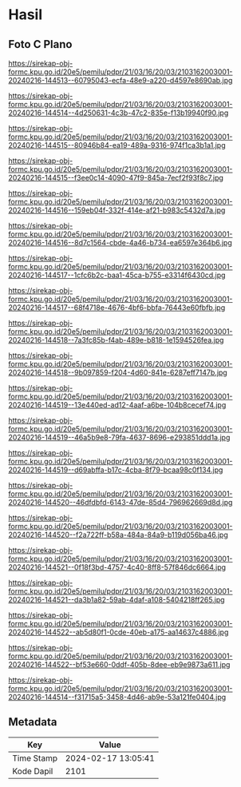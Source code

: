 # Hasil

## Foto C Plano

https://sirekap-obj-formc.kpu.go.id/20e5/pemilu/pdpr/21/03/16/20/03/2103162003001-20240216-144513--60795043-ecfa-48e9-a220-d4597e8690ab.jpg

https://sirekap-obj-formc.kpu.go.id/20e5/pemilu/pdpr/21/03/16/20/03/2103162003001-20240216-144514--4d250631-4c3b-47c2-835e-f13b19940f90.jpg

https://sirekap-obj-formc.kpu.go.id/20e5/pemilu/pdpr/21/03/16/20/03/2103162003001-20240216-144515--80946b84-ea19-489a-9316-974f1ca3b1a1.jpg

https://sirekap-obj-formc.kpu.go.id/20e5/pemilu/pdpr/21/03/16/20/03/2103162003001-20240216-144515--f3ee0c14-4090-47f9-845a-7ecf2f93f8c7.jpg

https://sirekap-obj-formc.kpu.go.id/20e5/pemilu/pdpr/21/03/16/20/03/2103162003001-20240216-144516--159eb04f-332f-414e-af21-b983c5432d7a.jpg

https://sirekap-obj-formc.kpu.go.id/20e5/pemilu/pdpr/21/03/16/20/03/2103162003001-20240216-144516--8d7c1564-cbde-4a46-b734-ea6597e364b6.jpg

https://sirekap-obj-formc.kpu.go.id/20e5/pemilu/pdpr/21/03/16/20/03/2103162003001-20240216-144517--1cfc6b2c-baa1-45ca-b755-e3314f6430cd.jpg

https://sirekap-obj-formc.kpu.go.id/20e5/pemilu/pdpr/21/03/16/20/03/2103162003001-20240216-144517--68f4718e-4676-4bf6-bbfa-76443e60fbfb.jpg

https://sirekap-obj-formc.kpu.go.id/20e5/pemilu/pdpr/21/03/16/20/03/2103162003001-20240216-144518--7a3fc85b-f4ab-489e-b818-1e1594526fea.jpg

https://sirekap-obj-formc.kpu.go.id/20e5/pemilu/pdpr/21/03/16/20/03/2103162003001-20240216-144518--9b097859-f204-4d60-841e-6287eff7147b.jpg

https://sirekap-obj-formc.kpu.go.id/20e5/pemilu/pdpr/21/03/16/20/03/2103162003001-20240216-144519--13e440ed-ad12-4aaf-a6be-104b8cecef74.jpg

https://sirekap-obj-formc.kpu.go.id/20e5/pemilu/pdpr/21/03/16/20/03/2103162003001-20240216-144519--46a5b9e8-79fa-4637-8696-e293851ddd1a.jpg

https://sirekap-obj-formc.kpu.go.id/20e5/pemilu/pdpr/21/03/16/20/03/2103162003001-20240216-144519--d69abffa-b17c-4cba-8f79-bcaa98c0f134.jpg

https://sirekap-obj-formc.kpu.go.id/20e5/pemilu/pdpr/21/03/16/20/03/2103162003001-20240216-144520--46dfdbfd-6143-47de-85d4-796962669d8d.jpg

https://sirekap-obj-formc.kpu.go.id/20e5/pemilu/pdpr/21/03/16/20/03/2103162003001-20240216-144520--f2a722ff-b58a-484a-84a9-b119d056ba46.jpg

https://sirekap-obj-formc.kpu.go.id/20e5/pemilu/pdpr/21/03/16/20/03/2103162003001-20240216-144521--0f18f3bd-4757-4c40-8ff8-57f846dc6664.jpg

https://sirekap-obj-formc.kpu.go.id/20e5/pemilu/pdpr/21/03/16/20/03/2103162003001-20240216-144521--da3b1a82-59ab-4daf-a108-5404218ff265.jpg

https://sirekap-obj-formc.kpu.go.id/20e5/pemilu/pdpr/21/03/16/20/03/2103162003001-20240216-144522--ab5d80f1-0cde-40eb-a175-aa14637c4886.jpg

https://sirekap-obj-formc.kpu.go.id/20e5/pemilu/pdpr/21/03/16/20/03/2103162003001-20240216-144522--bf53e660-0ddf-405b-8dee-eb9e9873a611.jpg

https://sirekap-obj-formc.kpu.go.id/20e5/pemilu/pdpr/21/03/16/20/03/2103162003001-20240216-144514--f31715a5-3458-4d46-ab9e-53a121fe0404.jpg


## Metadata

| Key        | Value               |
| ---------- | ------------------- |
| Time Stamp | 2024-02-17 13:05:41 |
| Kode Dapil | 2101                |



